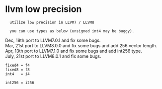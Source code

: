 # llvm low precision
```
  utilize low precision in LLVM7 / LLVM8

  you can use types as below (unsigned int4 may be buggy).
```

Dec,  18th port to LLVM7.0.1 and fix some bugs.  
Mar,  21st port to LLVM8.0.0 and fix some bugs and add 256 vector length.  
Apr,  13th port to LLVM7.1.0 and fix some bugs and add int256 type.  
July, 21st port to LLVM8.0.1 and fix some bugs.

`fixed4 = f4`  
`fixed8 = f8`  
`int4   = i4`

`int256 = i256`
